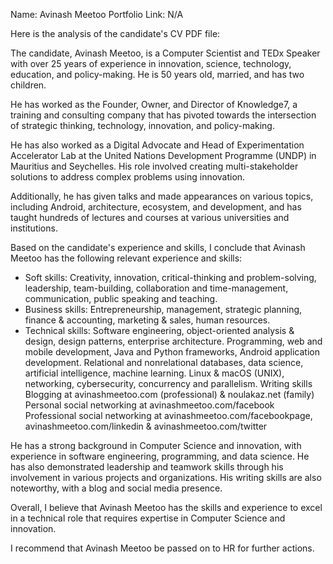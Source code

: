 Name: Avinash Meetoo
Portfolio Link: N/A

Here is the analysis of the candidate's CV PDF file:

The candidate, Avinash Meetoo, is a Computer Scientist and TEDx Speaker with over 25 years of experience in innovation, science, technology, education, and policy-making. He is 50 years old, married, and has two children. 

He has worked as the Founder, Owner, and Director of Knowledge7, a training and consulting company that has pivoted towards the intersection of strategic thinking, technology, innovation, and policy-making. 

He has also worked as a Digital Advocate and Head of Experimentation Accelerator Lab at the United Nations Development Programme (UNDP) in Mauritius and Seychelles. His role involved creating multi-stakeholder solutions to address complex problems using innovation. 

Additionally, he has given talks and made appearances on various topics, including Android, architecture, ecosystem, and development, and has taught hundreds of lectures and courses at various universities and institutions.

Based on the candidate's experience and skills, I conclude that Avinash Meetoo has the following relevant experience and skills:

* Soft skills: Creativity, innovation, critical-thinking and problem-solving, leadership, team-building, collaboration and time-management, communication, public speaking and teaching.
* Business skills: Entrepreneurship, management, strategic planning, finance & accounting, marketing & sales, human resources.
* Technical skills: Software engineering, object-oriented analysis & design, design patterns, enterprise architecture. Programming, web and mobile development, Java and Python frameworks, Android application development. Relational and nonrelational databases, data science, artificial intelligence, machine learning. Linux & macOS (UNIX), networking, cybersecurity, concurrency and parallelism. Writing skills Blogging at avinashmeetoo.com (professional) & noulakaz.net (family) Personal social networking at avinashmeetoo.com/facebook Professional social networking at avinashmeetoo.com/facebookpage, avinashmeetoo.com/linkedin & avinashmeetoo.com/twitter

He has a strong background in Computer Science and innovation, with experience in software engineering, programming, and data science. He has also demonstrated leadership and teamwork skills through his involvement in various projects and organizations. His writing skills are also noteworthy, with a blog and social media presence.

Overall, I believe that Avinash Meetoo has the skills and experience to excel in a technical role that requires expertise in Computer Science and innovation.

I recommend that Avinash Meetoo be passed on to HR for further actions.